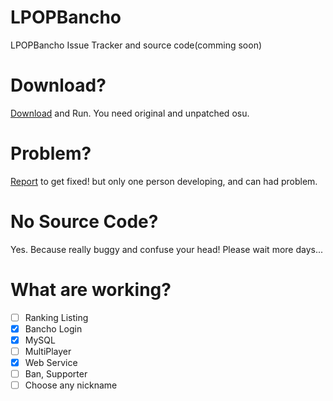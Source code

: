# LPOPBancho
LPOPBancho Issue Tracker and source code(comming soon)

# Download?
<a href="https://raw.githubusercontent.com/Castar/LPOPBancho/master/LPOPBanchoLauncher.cmd" download>Download</a> and Run. You need original and unpatched osu.

# Problem?
[Report](https://github.com/Castar/LPOPBancho/issues) to get fixed!
but only one person developing, and can had problem.

# No Source Code?
Yes. Because really buggy and confuse your head!
Please wait more days...

# What are working?
- [ ] Ranking Listing
- [x] Bancho Login
- [x] MySQL
- [ ] MultiPlayer
- [x] Web Service
- [ ] Ban, Supporter
- [ ] Choose any nickname